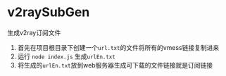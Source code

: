 # v2raySubGen
生成v2ray订阅文件

1. 首先在项目根目录下创建一个`url.txt`的文件将所有的vmess链接复制进来
2. 运行 `node index.js` 生成`urlEn.txt`
3. 将生成的`urlEn.txt`放到web服务器生成可下载的文件链接就是订阅链接